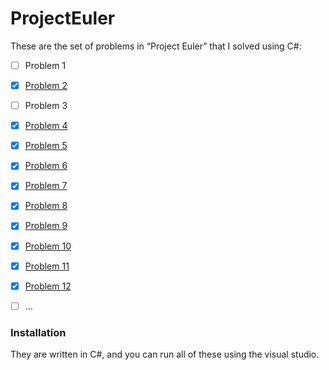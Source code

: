 # ProjectEuler
These are the set of problems in “Project Euler” that I solved using C#:<br>
- [ ] Problem 1
- [x] [Problem 2](https://projecteuler.net/problem=2)
- [ ] Problem 3
- [x] [Problem 4](https://projecteuler.net/problem=4)
- [x] [Problem 5](https://projecteuler.net/problem=5)
- [x] [Problem 6](https://projecteuler.net/problem=6)
- [x] [Problem 7](https://projecteuler.net/problem=7)
- [x] [Problem 8](https://projecteuler.net/problem=8) 
- [x] [Problem 9](https://projecteuler.net/problem=9)
- [x] [Problem 10](https://projecteuler.net/problem=10)
- [x] [Problem 11](https://projecteuler.net/problem=11)
- [x] [Problem 12](https://projecteuler.net/problem=12)
- [ ] ...    


### Installation

They are written in C#, and you can run all of these using the visual studio.
